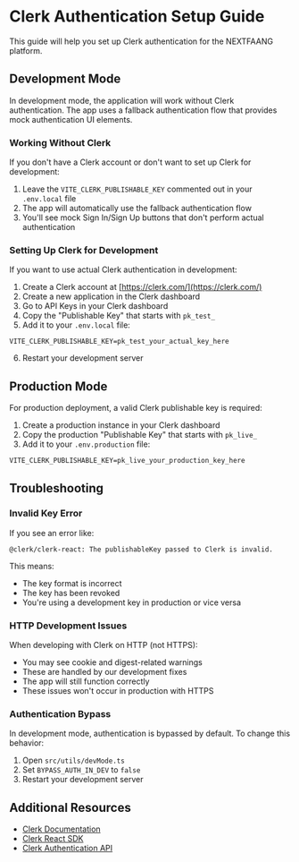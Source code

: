 # Clerk Authentication Setup Guide

This guide will help you set up Clerk authentication for the NEXTFAANG platform.

## Development Mode

In development mode, the application will work without Clerk authentication. The app uses a fallback authentication flow that provides mock authentication UI elements.

### Working Without Clerk

If you don't have a Clerk account or don't want to set up Clerk for development:

1. Leave the `VITE_CLERK_PUBLISHABLE_KEY` commented out in your `.env.local` file
2. The app will automatically use the fallback authentication flow
3. You'll see mock Sign In/Sign Up buttons that don't perform actual authentication

### Setting Up Clerk for Development

If you want to use actual Clerk authentication in development:

1. Create a Clerk account at [https://clerk.com/](https://clerk.com/)
2. Create a new application in the Clerk dashboard
3. Go to API Keys in your Clerk dashboard
4. Copy the "Publishable Key" that starts with `pk_test_`
5. Add it to your `.env.local` file:

```
VITE_CLERK_PUBLISHABLE_KEY=pk_test_your_actual_key_here
```

6. Restart your development server

## Production Mode

For production deployment, a valid Clerk publishable key is required:

1. Create a production instance in your Clerk dashboard
2. Copy the production "Publishable Key" that starts with `pk_live_`
3. Add it to your `.env.production` file:

```
VITE_CLERK_PUBLISHABLE_KEY=pk_live_your_production_key_here
```

## Troubleshooting

### Invalid Key Error

If you see an error like:

```
@clerk/clerk-react: The publishableKey passed to Clerk is invalid.
```

This means:
- The key format is incorrect
- The key has been revoked
- You're using a development key in production or vice versa

### HTTP Development Issues

When developing with Clerk on HTTP (not HTTPS):
- You may see cookie and digest-related warnings
- These are handled by our development fixes
- The app will still function correctly
- These issues won't occur in production with HTTPS

### Authentication Bypass

In development mode, authentication is bypassed by default. To change this behavior:
1. Open `src/utils/devMode.ts`
2. Set `BYPASS_AUTH_IN_DEV` to `false`
3. Restart your development server

## Additional Resources

- [Clerk Documentation](https://clerk.com/docs)
- [Clerk React SDK](https://clerk.com/docs/references/react/overview)
- [Clerk Authentication API](https://clerk.com/docs/references/backend/overview)